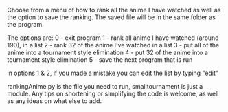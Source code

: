 Choose from a menu of how to rank all the anime I have watched as well as the option to save the ranking.
The saved file will be in the same folder as the program. 

The options are:
0 - exit program
1 - rank all anime I have watched (around 190), in a list
2 - rank 32 of the anime I've watched in a list
3 - put all of the anime into a tournament style elimination
4 - put 32 of the anime into a tournament style elimination
5 - save the next program that is run

in options 1 & 2, if you made a mistake you can edit the list by typing "edit"

rankingAnime.py is the file you need to run, smalltournament is just a module.
Any tips on shortening or simplifying the code is welcome, as well as any ideas on what else to add.